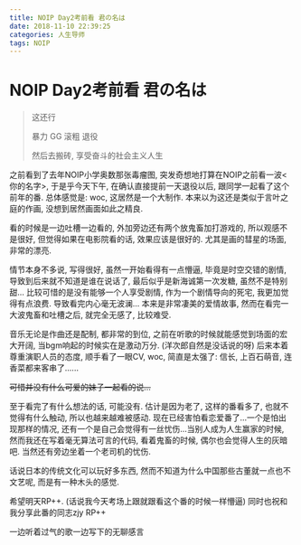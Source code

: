 ```yaml
---
title: NOIP Day2考前看 君の名は
date: 2018-11-10 22:39:25
categories: 人生导师
tags: NOIP
---
```


# NOIP Day2考前看 君の名は

> 这还行
>
> 暴力 GG 滚粗 退役
>
> 然后去搬砖, 享受奋斗的社会主义人生

之前看到了去年NOIP小学奥数那张毒瘤图, 突发奇想地打算在NOIP之前看一波<你的名字>, 于是乎今天下午, 在确认直接提前一天退役以后, 跟同学一起看了这个前年的番. 总体感觉是: woc, 这居然是一个大制作. 本来以为这还是类似于言叶之庭的作画, 没想到居然画面如此之精良. 

看的时候是一边吐槽一边看的, 外加旁边还有两个放鬼畜加打游戏的, 所以观感不是很好, 但觉得如果在电影院看的话, 效果应该是很好的. 尤其是画的彗星的场面, 非常的漂亮. 

情节本身不多说, 写得很好, 虽然一开始看得有一点懵逼, 毕竟是时空交错的剧情, 导致到后来就不知道是谁在说话了, 最后似乎是新海诚第一次发糖, 虽然不是特别甜... 比较可惜的是没有能够一个人享受剧情, 作为一个剧情导向的死宅, 我更加觉得有点浪费. 导致看完内心毫无波澜... 本来是非常凄美的爱情故事, 然而在看完一大波鬼畜和吐槽之后, 就完全无感了, 比较难受. 

音乐无论是作曲还是配制, 都非常的到位, 之前在听歌的时候就能感觉到场面的宏大开阔, 当bgm响起的时候实在是激动万分. (洋次郎自然是没话说的呀) 后来本着尊重演职人员的态度, 顺手看了一眼CV, woc, 简直是太强了: 信长, 上百石萌音, 连香菜都来客串了......

~~可惜并没有什么可爱的妹子一起看的说...~~

至于看完了有什么想法的话, 可能没有. 估计是因为老了, 这样的番看多了, 也就不觉得有什么触动, 所以也越来越难被感动. 现在已经害怕看恋爱番了...一个是怕出现那样的情况, 还有一个是自己会觉得有一丝忧伤...当别人成为人生赢家的时候, 然而我还在写着毫无算法可言的代码, 看着鬼畜的时候, 偶尔也会觉得人生的灰暗吧. 当然还有旁边坐着一个老司机的忧伤. 

话说日本的传统文化可以玩好多东西, 然而不知道为什么中国那些古董就一点也不文艺呢, 而是有一种木头的感觉.

希望明天RP++. (话说我今天考场上跟就跟看这个番的时候一样懵逼) 同时也祝和我分享此番的同志zjy RP++

一边听着过气的歌一边写下的无聊感言